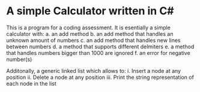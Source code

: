 # A simple Calculator written in C#

This is a program for a coding assessment.
It is esentially a simple calculator with: 
a. an add method 
b. an add method that handles an unknown amount of numbers
c. an add method that handles new lines between numbers
d. a method that supports different delmiters
e. a method that handles numbers bigger than 1000 are ignored 
f. an error for negative number(s)


Additonally, a generic linked list which allows to:
i.   Insert a node at any position
ii.  Delete a node at any position
iii. Print the string representation of each node in the list 
